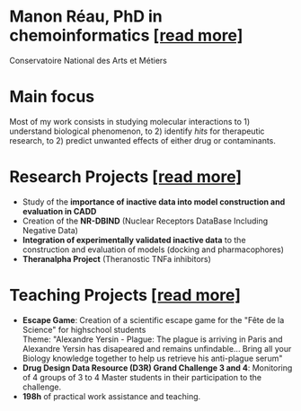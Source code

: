 
# Manon Réau, PhD in chemoinformatics <a class="atitle" href="{{ site.github.CV }}">[read more]</a>
Conservatoire National des Arts et Métiers

# Main focus
Most of my work consists in studying molecular interactions to 1) understand biological phenomenon, to 2) identify <em>hits</em> for therapeutic research, to 2) predict unwanted effects of either drug or contaminants.

# Research Projects <a class="atitle" href="{{ site.github.research }}">[read more]</a>
- Study of the **importance of inactive data into model construction and evaluation in CADD**
- Creation of the **NR-DBIND** (Nuclear Receptors DataBase Including Negative Data)
- **Integration of experimentally validated inactive data** to the construction and evaluation of models (docking and pharmacophores)
- **Theranalpha Project** (Theranostic TNFa inhibitors)

# Teaching Projects <a class="atitle" href="{{ site.github.teaching }}">[read more]</a>
- **Escape Game**: Creation of a scientific escape game for the "Fête de la Science" for highschool students  <br>Theme: "Alexandre Yersin - Plague: The plague is arriving in Paris and Alexandre Yersin has disapeared and remains unfindable... Bring all your Biology knowledge together to help us retrieve his anti-plague serum"
- **Drug Design Data Resource (D3R) Grand Challenge 3 and 4**: Monitoring of 4 groups of 3 to 4 Master students in their participation to the challenge. 
- **198h** of practical work assistance and teaching.




